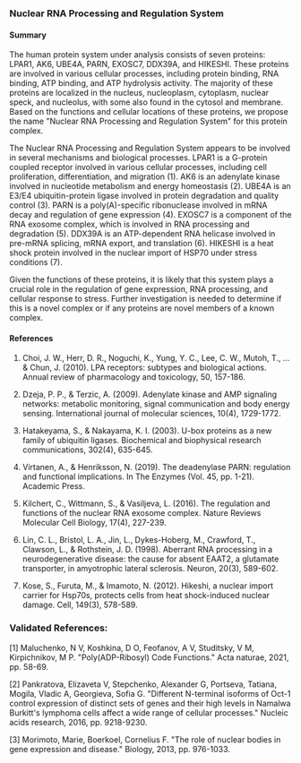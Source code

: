 ### Nuclear RNA Processing and Regulation System

#### Summary

The human protein system under analysis consists of seven proteins: LPAR1, AK6, UBE4A, PARN, EXOSC7, DDX39A, and HIKESHI. These proteins are involved in various cellular processes, including protein binding, RNA binding, ATP binding, and ATP hydrolysis activity. The majority of these proteins are localized in the nucleus, nucleoplasm, cytoplasm, nuclear speck, and nucleolus, with some also found in the cytosol and membrane. Based on the functions and cellular locations of these proteins, we propose the name "Nuclear RNA Processing and Regulation System" for this protein complex.

The Nuclear RNA Processing and Regulation System appears to be involved in several mechanisms and biological processes. LPAR1 is a G-protein coupled receptor involved in various cellular processes, including cell proliferation, differentiation, and migration (1). AK6 is an adenylate kinase involved in nucleotide metabolism and energy homeostasis (2). UBE4A is an E3/E4 ubiquitin-protein ligase involved in protein degradation and quality control (3). PARN is a poly(A)-specific ribonuclease involved in mRNA decay and regulation of gene expression (4). EXOSC7 is a component of the RNA exosome complex, which is involved in RNA processing and degradation (5). DDX39A is an ATP-dependent RNA helicase involved in pre-mRNA splicing, mRNA export, and translation (6). HIKESHI is a heat shock protein involved in the nuclear import of HSP70 under stress conditions (7).

Given the functions of these proteins, it is likely that this system plays a crucial role in the regulation of gene expression, RNA processing, and cellular response to stress. Further investigation is needed to determine if this is a novel complex or if any proteins are novel members of a known complex.

#### References

1. Choi, J. W., Herr, D. R., Noguchi, K., Yung, Y. C., Lee, C. W., Mutoh, T., ... & Chun, J. (2010). LPA receptors: subtypes and biological actions. Annual review of pharmacology and toxicology, 50, 157-186.

2. Dzeja, P. P., & Terzic, A. (2009). Adenylate kinase and AMP signaling networks: metabolic monitoring, signal communication and body energy sensing. International journal of molecular sciences, 10(4), 1729-1772.

3. Hatakeyama, S., & Nakayama, K. I. (2003). U-box proteins as a new family of ubiquitin ligases. Biochemical and biophysical research communications, 302(4), 635-645.

4. Virtanen, A., & Henriksson, N. (2019). The deadenylase PARN: regulation and functional implications. In The Enzymes (Vol. 45, pp. 1-21). Academic Press.

5. Kilchert, C., Wittmann, S., & Vasiljeva, L. (2016). The regulation and functions of the nuclear RNA exosome complex. Nature Reviews Molecular Cell Biology, 17(4), 227-239.

6. Lin, C. L., Bristol, L. A., Jin, L., Dykes-Hoberg, M., Crawford, T., Clawson, L., & Rothstein, J. D. (1998). Aberrant RNA processing in a neurodegenerative disease: the cause for absent EAAT2, a glutamate transporter, in amyotrophic lateral sclerosis. Neuron, 20(3), 589-602.

7. Kose, S., Furuta, M., & Imamoto, N. (2012). Hikeshi, a nuclear import carrier for Hsp70s, protects cells from heat shock-induced nuclear damage. Cell, 149(3), 578-589.

### Validated References: 

[1] Maluchenko, N V, Koshkina, D O, Feofanov, A V, Studitsky, V M, Kirpichnikov, M P. "Poly(ADP-Ribosyl) Code Functions." Acta naturae, 2021, pp. 58-69.

[2] Pankratova, Elizaveta V, Stepchenko, Alexander G, Portseva, Tatiana, Mogila, Vladic A, Georgieva, Sofia G. "Different N-terminal isoforms of Oct-1 control expression of distinct sets of genes and their high levels in Namalwa Burkitt's lymphoma cells affect a wide range of cellular processes." Nucleic acids research, 2016, pp. 9218-9230.

[3] Morimoto, Marie, Boerkoel, Cornelius F. "The role of nuclear bodies in gene expression and disease." Biology, 2013, pp. 976-1033.

